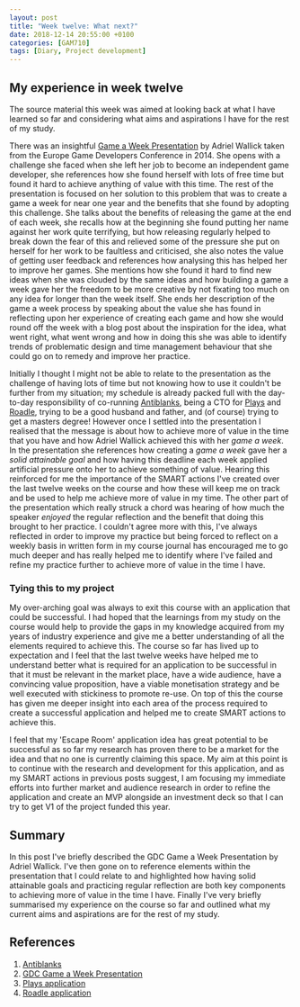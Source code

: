 ```yaml
---
layout: post
title: "Week twelve: What next?"
date: 2018-12-14 20:55:00 +0100
categories: [GAM710]
tags: [Diary, Project development]
---
```


## My experience in week twelve

The source material this week was aimed at looking back at what I have learned so far and considering what aims and aspirations I have for the rest of my study.

There was an insightful [Game a Week Presentation](https://archive.org/details/GDCEU2014Wallick) by Adriel Wallick taken from the Europe Game Developers Conference in 2014. She opens with a challenge she faced when she left her job to become an independent game developer, she references how she found herself with lots of free time but found it hard to achieve anything of value with this time. The rest of the presentation is focused on her solution to this problem that was to create a game a week for near one year and the benefits that she found by adopting this challenge. She talks about the benefits of releasing the game at the end of each week, she recalls how at the beginning she found putting her name against her work quite terrifying, but how releasing regularly helped to break down the fear of this and relieved some of the pressure she put on herself for her work to be faultless and criticised, she also notes the value of getting user feedback and references how analysing this has helped her to improve her games. She mentions how she found it hard to find new ideas when she was clouded by the same ideas and how building a game a week gave her the freedom to be more creative by not fixating too much on any idea for longer than the week itself. She ends her description of the game a week process by speaking about the value she has found in reflecting upon her experience of creating each game and how she would round off the week with a blog post about the inspiration for the idea, what went right, what went wrong and how in doing this she was able to identify trends of problematic design and time management behaviour that she could go on to remedy and improve her practice.

Initially I thought I might not be able to relate to the presentation as the challenge of having lots of time but not knowing how to use it couldn't be further from my situation; my schedule is already packed full with the day-to-day responsibility of co-running [Antiblanks](http://www.antiblanks,com), being a CTO for [Plays](http://weareplays.com) and [Roadle](http://www.roadle.co.uk), trying to be a good husband and father, and (of course) trying to get a masters degree! However once I settled into the presentation I realised that the message is about how to achieve more of value in the time that you have and how Adriel Wallick achieved this with her *game a week*. In the presentation she references how creating a *game a week* gave her a *solid attainable goal* and how having this deadline each week applied artificial pressure onto her to achieve something of value. Hearing this reinforced for me the importance of the SMART actions I've created over the last twelve weeks on the course and how these will keep me on track and be used to help me achieve more of value in my time. The other part of the presentation which really struck a chord was hearing of how much the speaker *enjoyed* the regular reflection and the benefit that doing this brought to her practice. I couldn't agree more with this, I've always reflected in order to improve my practice but being forced to reflect on a weekly basis in written form in my course journal has encouraged me to go much deeper and has really helped me to identify where I've failed and refine my practice further to achieve more of value in the time I have.

### Tying this to my project

My over-arching goal was always to exit this course with an application that could be successful. I had hoped that the learnings from my study on the course would help to provide the gaps in my knowledge acquired from my years of industry experience and give me a better understanding of all the elements required to achieve this. The course so far has lived up to expectation and I feel that the last twelve weeks have helped me to understand better what is required for an application to be successful in that it must be relevant in the market place, have a wide audience, have a convincing value proposition, have a viable monetisation strategy and be well executed with stickiness to promote re-use. On top of this the course has given me deeper insight into each area of the process required to create a successful application and helped me to create SMART actions to achieve this.

I feel that my 'Escape Room' application idea has great potential to be successful as so far my research has proven there to be a market for the idea and that no one is currently claiming this space. My aim at this point is to continue with the research and development for this application, and as my SMART actions in previous posts suggest, I am focusing my immediate efforts into further market and audience research in order to refine the application and create an MVP alongside an investment deck so that I can try to get V1 of the project funded this year.

## Summary

In this post I've briefly described the GDC Game a Week Presentation by Adriel Wallick. I've then gone on to reference elements within the presentation that I could relate to and highlighted how having solid attainable goals and practicing regular reflection are both key components to achieving more of value in the time I have. Finally I've very briefly summarised my experience on the course so far and outlined what my current aims and aspirations are for the rest of my study.

## References

1. [Antiblanks](http://www.antiblanks,com)
2. [GDC Game a Week Presentation](https://archive.org/details/GDCEU2014Wallick)
3. [Plays application](http://weareplays.com)
4. [Roadle application](http://www.roadle.co.uk)
